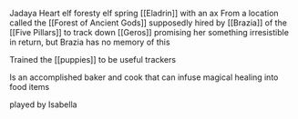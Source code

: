 Jadaya Heart
elf foresty elf spring [[Eladrin]] with an ax
From a location called the [[Forest of Ancient Gods]]
supposedly hired by [[Brazia]] of the [[Five Pillars]] to track down [[Geros]] promising her something irresistible in return, but Brazia has no memory of this

Trained the [[puppies]] to be useful trackers

Is an accomplished baker and cook that can infuse magical healing into food items

played by Isabella